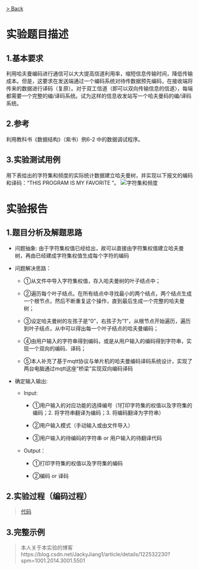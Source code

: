 [> Back](../README.md)

# 实验题目描述

## 1.基本要求
利用哈夫曼编码进行通信可以大大提高信道利用率，缩短信息传输时间，降低传输成本。但是，这要求在发送端通过一个编码系统对待传数据预先编码，在接收端将传来的数据进行译码（复原）。对于双工信道（即可以双向传输信息的信道〉，每端都需要一个完整的编/译码系统。试为这样的信息收发站写一个哈夫曼码的编/译码系统。

## 2.参考

利用教科书《数据结构》（紫书）例6-2 中的数据调试程序。

## 3.实验测试用例
用下表给出的字符集和频度的实际统计数据建立哈夫曼树，并实现以下报文的编码和译码：“THIS PROGRAM IS MY FAVORITE ”。
![字符集和频度](https://img-blog.csdnimg.cn/633d62d4fba44e31b5335b901ff75722.png)

# 实验报告

## 1.题目分析及解题思路 

- 问题抽象: 
  由于字符集权值已经给出，故可以直接由字符集权值建立哈夫曼树，再由已经建成字符集权值生成每个字符的编码  
  
- 问题解决思路：

  + ①从文件中导入字符集权值，存入哈夫曼树的叶子结点中；
 
  + ②遍历每个叶子结点。在所有结点中寻找最小的两个结点，两个结点生成一个根节点，然后不断重复这个操作，直到最后生成一个完整的哈夫曼树；
 
  + ③设定哈夫曼树的左孩子是“0”，右孩子为“1”，从根节点开始遍历，遍历到叶子结点，从中可以得出每一个叶子结点的哈夫曼编码；
 
  + ④由用户输入的字符串得到编码，或是从用户输入的编码得到字符串，实现一个双向的编码、译码；
 
  + ⑤本人补充了基于mqtt协议与单片机的哈夫曼编码译码系统设计，实现了两台电脑通过mqtt这座“桥梁”实现双向编码译码
 
- 确定输入输出:

  + Input:
  
    + ①用户输入的对应功能的选择编号（1打印字符集的权值以及字符集的编码；2. 将字符串翻译为编码；3. 将编码翻译为字符串）
 
    + ②用户输入模式（手动输入或由文件导入）
 
    + ③用户输入的待编码的字符串 or 用户输入的待翻译代码

  + Output：
 
    + ①打印字符集的权值以及字符集的编码
 
    + ②编码 or 译码
 
## 2.实验过程（编码过程）
 
 > [代码](../../../../../code/soa/automation/datastructure/Huffman/README.md)

## 3.完整示例

> 本人关于本实验的博客https://blog.csdn.net/JackyJiang1/article/details/122532230?spm=1001.2014.3001.5501
